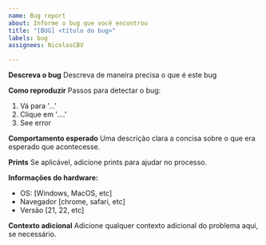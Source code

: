 ```yaml
---
name: Bug report
about: Informe o bug que você encontrou
title: "[BUG] <título do bug>"
labels: bug
assignees: NicolasCBV

---
```


**Descreva o bug**
Descreva de maneira precisa o que é este bug

**Como reproduzir**
Passos para detectar o bug:
1. Vá para '...'
2. Clique em '....'
3. See error

**Comportamento esperado**
Uma descrição clara a concisa sobre o que era esperado que acontecesse.

**Prints**
Se aplicável, adicione prints para ajudar no processo.

**Informações do hardware:**
 - OS: [Windows, MacOS, etc]
 - Navegador [chrome, safari, etc]
 - Versão [21, 22, etc]

**Contexto adicional**
Adicione qualquer contexto adicional do problema aqui, se necessário.
